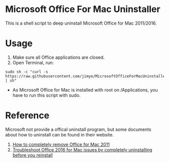 # Microsoft Office For Mac Uninstaller
This is a shell script to deep uninstall Microsoft Office for Mac 2011/2016. 
# Usage
 1. Make sure all Office applications are closed.
 2. Open Terminal, run:
```
sudo sh -c "curl -s https://raw.githubusercontent.com/jimye/MicrosoftOfficeForMacUninstaller/master/office_uninstaller.sh | sh"
```

- As Microsoft Office for Mac is installed with root on /Applications, you have to run this script with sudo.
	
# Reference
Microsoft not provide a offical uninstall program, but some documents about how to uninstall can be found in their website.
1. [How to completely remove Office for Mac 2011][1]
2. [Troubleshoot Office 2016 for Mac issues by completely uninstalling before you reinstall][2]


  [1]: https://support.microsoft.com/en-us/kb/2398768
  [2]: https://support.office.com/en-us/article/Troubleshoot-Office-2016-for-Mac-issues-by-completely-uninstalling-before-you-reinstall-ec3aa66e-6a76-451f-9d35-cba2e14e94c0?omkt=en-US&ui=en-US&rs=en-US&ad=US